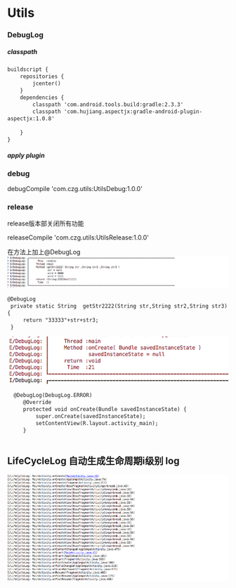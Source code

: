 # Utils
### DebugLog

##### classpath
```
buildscript {
    repositories {
        jcenter()
    }
    dependencies {
        classpath 'com.android.tools.build:gradle:2.3.3'
        classpath 'com.hujiang.aspectjx:gradle-android-plugin-aspectjx:1.0.8'
       
    }
}
```
##### apply plugin




### debug
debugCompile 'com.czg.utils:UtilsDebug:1.0.0' 

### release
 release版本部关闭所有功能

releaseCompile  'com.czg.utils:UtilsRelease:1.0.0' 


在方法上加上@DebugLog 
![Image text](https://github.com/781015928/Utils/blob/master/snapshot/SNAPSHOT_1.png)
   ``` 
  @DebugLog
    private static String  getStr2222(String str,String str2,String str3){
        return "33333"+str+str3;
    }

```
![Image text](https://github.com/781015928/Utils/blob/master/snapshot/SNAPSHOT_2.png)
 ```
   @DebugLog(DebugLog.ERROR)
      @Override
      protected void onCreate(Bundle savedInstanceState) {
          super.onCreate(savedInstanceState);
          setContentView(R.layout.activity_main);
      }
  
 ```
 
 
## LifeCycleLog 自动生成生命周期i级别 log
![Image text](https://github.com/781015928/Utils/blob/master/snapshot/SNAPSHOT_3.png)
 